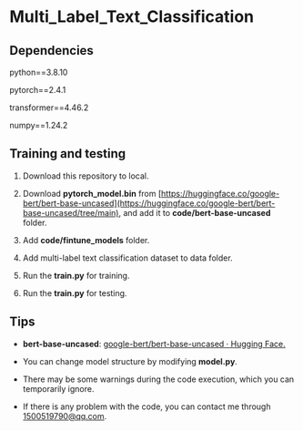 # Multi_Label_Text_Classification

## Dependencies

python==3.8.10

pytorch==2.4.1

transformer==4.46.2

numpy==1.24.2

## Training and testing

1. Download this repository to local.

2. Download **pytorch_model.bin** from [https://huggingface.co/google-bert/bert-base-uncased](https://huggingface.co/google-bert/bert-base-uncased/tree/main), and add it to **code/bert-base-uncased** folder.

3. Add **code/fintune_models** folder.

4. Add multi-label text classification dataset to data folder. 

5. Run the **train.py** for training.

6. Run the **train.py** for testing.

## Tips

* **bert-base-uncased**: [google-bert/bert-base-uncased · Hugging Face.](https://huggingface.co/google-bert/bert-base-uncased)

* You can change model structure by modifying **model.py**.

* There may be some warnings during the code execution, which you can temporarily ignore.

* If there is any problem with the code, you can contact me through 1500519790@qq.com.

